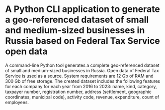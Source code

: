 # A Python CLI application to generate a geo-referenced dataset of small and medium-sized businesses in Russia based on Federal Tax Service open data

A command-line Python tool generates a complete geo-referenced dataset of small and medium-sized businesses in Russia. Open data of Federal Tax Service is used as a source. System requirements are 12 Gb of RAM and 300 Gb of free storage. The created dataset includes the following features for each company for each year from 2016 to 2023: name, kind, category, taxpayer number, registration number, address (settlement, geographic coordinates, municipal code), activity code, revenue, expenditure, count of employees.
